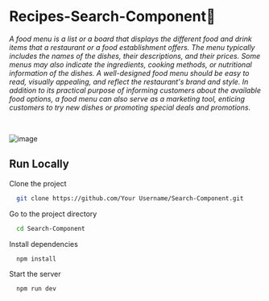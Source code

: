 # Recipes-Search-Component🥂

*A food menu is a list or a board that displays the different food and drink items that a restaurant or a food establishment offers. The menu typically includes the names of the dishes, their descriptions, and their prices. Some menus may also indicate the ingredients, cooking methods, or nutritional information of the dishes. A well-designed food menu should be easy to read, visually appealing, and reflect the restaurant's brand and style. In addition to its practical purpose of informing customers about the available food options, a food menu can also serve as a marketing tool, enticing customers to try new dishes or promoting special deals and promotions.*

<br>

![image](https://user-images.githubusercontent.com/97666287/233029018-065184dc-3c00-4371-8ce9-610900bec055.png)

## Run Locally

Clone the project

```bash
  git clone https://github.com/Your Username/Search-Component.git
```

Go to the project directory

```bash
  cd Search-Component
```

Install dependencies

```bash
  npm install
```

Start the server

```bash
  npm run dev
```

